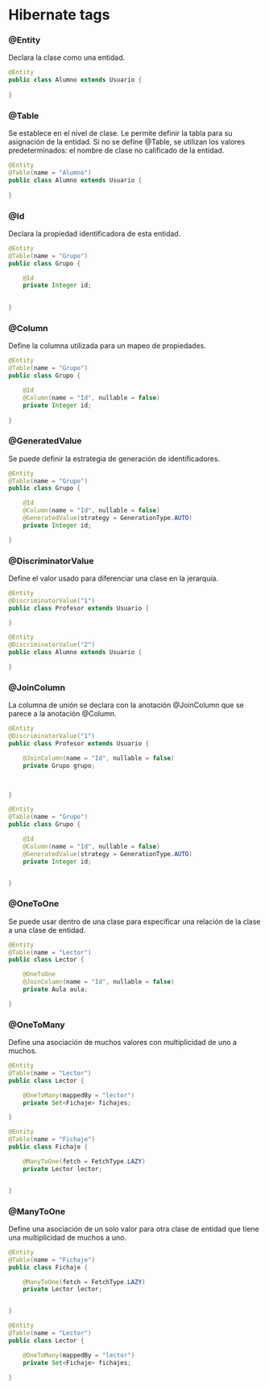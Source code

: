 # Hibernate tags

### @Entity

Declara la clase como una entidad.

```java
@Entity
public class Alumno extends Usuario {
    
}
```

### @Table

Se establece en el nivel de clase. Le permite definir la tabla para su asignación de la entidad. Si no se define @Table, se utilizan los valores predeterminados: el nombre de clase no calificado de la entidad.

```java
@Entity
@Table(name = "Alumno")
public class Alumno extends Usuario {
    
}
```

### @Id

Declara la propiedad identificadora de esta entidad.

```java
@Entity
@Table(name = "Grupo")
public class Grupo {

    @Id
    private Integer id;

  
}
```

### @Column

Define la columna utilizada para un mapeo de propiedades.

```java
@Entity
@Table(name = "Grupo")
public class Grupo {

    @Id
    @Column(name = "Id", nullable = false)
    private Integer id;
    
}
```

### @GeneratedValue

Se puede definir la estrategia de generación de identificadores.

```java
@Entity
@Table(name = "Grupo")
public class Grupo {

    @Id
    @Column(name = "Id", nullable = false)
    @GeneratedValue(strategy = GenerationType.AUTO)
    private Integer id;

}
```

### @DiscriminatorValue

Define el valor usado para diferenciar una clase en la jerarquía.

```java
@Entity
@DiscriminatorValue("1")
public class Profesor extends Usuario {

}
```
```java
@Entity
@DiscriminatorValue("2")
public class Alumno extends Usuario {

}

```

### @JoinColumn

La columna de unión se declara con la anotación @JoinColumn que se parece a la anotación @Column.

```java
@Entity
@DiscriminatorValue("1")
public class Profesor extends Usuario {

    @JoinColumn(name = "Id", nullable = false)
    private Grupo grupo;
    


}
```
```java
@Entity
@Table(name = "Grupo")
public class Grupo {

    @Id
    @Column(name = "Id", nullable = false)
    @GeneratedValue(strategy = GenerationType.AUTO)
    private Integer id;


}

```

### @OneToOne

Se puede usar dentro de una clase para especificar una relación de la clase a una clase de entidad.

```java
@Entity
@Table(name = "Lector")
public class Lector {

    @OneToOne
    @JoinColumn(name = "Id", nullable = false)
    private Aula aula;

}
```

### @OneToMany

Define una asociación de muchos valores con multiplicidad de uno a muchos.

```java
@Entity
@Table(name = "Lector")
public class Lector {

    @OneToMany(mappedBy = "lector")
    private Set<Fichaje> fichajes;

}
```
```java
@Entity
@Table(name = "Fichaje")
public class Fichaje {

    @ManyToOne(fetch = FetchType.LAZY)
    private Lector lector;


}
```

### @ManyToOne

Define una asociación de un solo valor para otra clase de entidad que tiene una multiplicidad de muchos a uno.

```java
@Entity
@Table(name = "Fichaje")
public class Fichaje {

    @ManyToOne(fetch = FetchType.LAZY)
    private Lector lector;


}
```
```java
@Entity
@Table(name = "Lector")
public class Lector {

    @OneToMany(mappedBy = "lector")
    private Set<Fichaje> fichajes;

}
```
